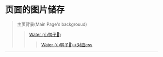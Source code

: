 # 页面的图片储存
> 主页背景(Main Page's backgrouud)
>> [Water (小鸭子🐤)](https://github.com/longsig/longsig.github.io/tree/master/photo/water)
>>> [Water (小鸭子🐤)->对应css](https://github.com/longsig/longsig.github.io/tree/master/stlye/water)
---
